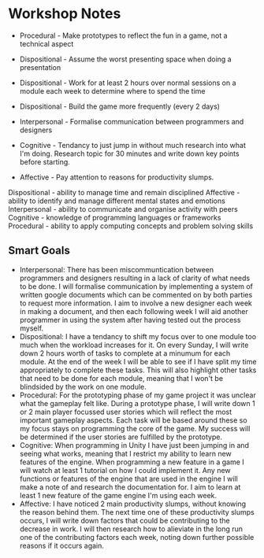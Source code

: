 # Workshop Notes

* Procedural - Make prototypes to reflect the fun in a game, not a technical aspect
* Dispositional - Assume the worst presenting space when doing a presentation
* Dispositional - Work for at least 2 hours over normal sessions on a module each week to determine where to spend the time
* Dispositional - Build the game more frequently (every 2 days)
* Interpersonal - Formalise communication between programmers and designers

* Cognitive - Tendancy to just jump in without much research into what I'm doing. Research topic for 30 minutes and write down key points before starting.
* Affective - Pay attention to reasons for productivity slumps.

Dispositional - ability to manage time and remain disciplined
Affective - ability to identify and manage different mental states and emotions
Interpersonal - ability to communicate and organise activity with peers
Cognitive - knowledge of programming languages or frameworks
Procedural - ability to apply computing concepts and problem solving skills

## Smart Goals

* Interpersonal: There has been miscommuntication between programmers and designers resulting in a lack of clarity of what needs to be done. I will formalise communication by implementing a system of written google documents which can be commented on by both parties to request more information. I aim to involve a new designer each week in making a document, and then each following week I will aid another programmer in using the system after having tested out the process myself.
* Dispositional: I have a tendancy to shift my focus over to one module too much when the workload increases for it. On every Sunday, I will write down 2 hours worth of tasks to complete at a minumum for each module. At the end of the week I will be able to see if I have split my time appropriately to complete these tasks. This will also highlight other tasks that need to be done for each module, meaning that I won't be blindsided by the work on one module.
* Procedural: For the prototyping phase of my game project it was unclear what the gameplay felt like. During a prototype phase, I will write down 1 or 2 main player focussed user stories which will reflect the most important gameplay aspects. Each task will be based around these so my focus stays on programming the core of the game. My success will be determined if the user stories are fulfilled by the prototype.
* Cognitive: When programming in Unity I have just been jumping in and seeing what works, meaning that I restrict my ability to learn new features of the engine. When programming a new feature in a game I will watch at least 1 tutorial on how I could implement it. Any new functions or features of the engine that are used in the engine I will make a note of and research the documentation for. I aim to learn at least 1 new feature of the game engine I'm using each week.
* Affective: I have noticed 2 main productivity slumps, without knowing the reason behind them. The next time one of these productivity slumps occurs, I will write down factors that could be contributing to the decrease in work. I will then research how to alieviate in the long run one of the contributing factors each week, noting down further possible reasons if it occurs again.
